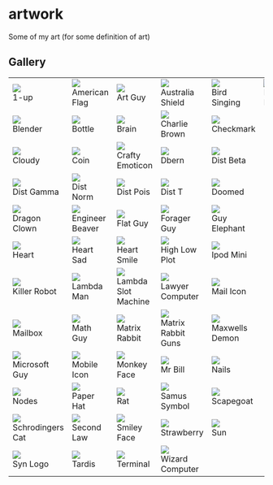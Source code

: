 artwork
=======

Some of my art (for some definition of art)

Gallery
-------



<table>
<tr>
    
    
<td>
<a href="https://raw.github.com/synesthesiam/artwork/master/svg/1-up.svg">
<img src="https://raw.github.com/synesthesiam/artwork/master/thumbs/1-up.jpg" />
</a><br />
1-up
</td>
    
    
<td>
<a href="https://raw.github.com/synesthesiam/artwork/master/svg/american_flag.svg">
<img src="https://raw.github.com/synesthesiam/artwork/master/thumbs/american_flag.jpg" />
</a><br />
American Flag
</td>
    
    
<td>
<a href="https://raw.github.com/synesthesiam/artwork/master/svg/art_guy.svg">
<img src="https://raw.github.com/synesthesiam/artwork/master/thumbs/art_guy.jpg" />
</a><br />
Art Guy
</td>
    
    
<td>
<a href="https://raw.github.com/synesthesiam/artwork/master/svg/australia_shield.svg">
<img src="https://raw.github.com/synesthesiam/artwork/master/thumbs/australia_shield.jpg" />
</a><br />
Australia Shield
</td>
    
    
<td>
<a href="https://raw.github.com/synesthesiam/artwork/master/svg/bird_singing.svg">
<img src="https://raw.github.com/synesthesiam/artwork/master/thumbs/bird_singing.jpg" />
</a><br />
Bird Singing
</td>
    
    
<td>
<a href="https://raw.github.com/synesthesiam/artwork/master/svg/birthday_party.svg">
<img src="https://raw.github.com/synesthesiam/artwork/master/thumbs/birthday_party.jpg" />
</a><br />
Birthday Party
</td>
</tr>
<tr>
    
    
<td>
<a href="https://raw.github.com/synesthesiam/artwork/master/svg/blender.svg">
<img src="https://raw.github.com/synesthesiam/artwork/master/thumbs/blender.jpg" />
</a><br />
Blender
</td>
    
    
<td>
<a href="https://raw.github.com/synesthesiam/artwork/master/svg/bottle.svg">
<img src="https://raw.github.com/synesthesiam/artwork/master/thumbs/bottle.jpg" />
</a><br />
Bottle
</td>
    
    
<td>
<a href="https://raw.github.com/synesthesiam/artwork/master/svg/brain.svg">
<img src="https://raw.github.com/synesthesiam/artwork/master/thumbs/brain.jpg" />
</a><br />
Brain
</td>
    
    
<td>
<a href="https://raw.github.com/synesthesiam/artwork/master/svg/charlie_brown.svg">
<img src="https://raw.github.com/synesthesiam/artwork/master/thumbs/charlie_brown.jpg" />
</a><br />
Charlie Brown
</td>
    
    
<td>
<a href="https://raw.github.com/synesthesiam/artwork/master/svg/checkmark.svg">
<img src="https://raw.github.com/synesthesiam/artwork/master/thumbs/checkmark.jpg" />
</a><br />
Checkmark
</td>
</tr>
<tr>
    
    
<td>
<a href="https://raw.github.com/synesthesiam/artwork/master/svg/cloudy.svg">
<img src="https://raw.github.com/synesthesiam/artwork/master/thumbs/cloudy.jpg" />
</a><br />
Cloudy
</td>
    
    
<td>
<a href="https://raw.github.com/synesthesiam/artwork/master/svg/coin.svg">
<img src="https://raw.github.com/synesthesiam/artwork/master/thumbs/coin.jpg" />
</a><br />
Coin
</td>
    
    
<td>
<a href="https://raw.github.com/synesthesiam/artwork/master/svg/crafty_emoticon.svg">
<img src="https://raw.github.com/synesthesiam/artwork/master/thumbs/crafty_emoticon.jpg" />
</a><br />
Crafty Emoticon
</td>
    
    
<td>
<a href="https://raw.github.com/synesthesiam/artwork/master/svg/dbern.svg">
<img src="https://raw.github.com/synesthesiam/artwork/master/thumbs/dbern.jpg" />
</a><br />
Dbern
</td>
    
    
<td>
<a href="https://raw.github.com/synesthesiam/artwork/master/svg/dist_beta.svg">
<img src="https://raw.github.com/synesthesiam/artwork/master/thumbs/dist_beta.jpg" />
</a><br />
Dist Beta
</td>
</tr>
<tr>
    
    
<td>
<a href="https://raw.github.com/synesthesiam/artwork/master/svg/dist_gamma.svg">
<img src="https://raw.github.com/synesthesiam/artwork/master/thumbs/dist_gamma.jpg" />
</a><br />
Dist Gamma
</td>
    
    
<td>
<a href="https://raw.github.com/synesthesiam/artwork/master/svg/dist_norm.svg">
<img src="https://raw.github.com/synesthesiam/artwork/master/thumbs/dist_norm.jpg" />
</a><br />
Dist Norm
</td>
    
    
<td>
<a href="https://raw.github.com/synesthesiam/artwork/master/svg/dist_pois.svg">
<img src="https://raw.github.com/synesthesiam/artwork/master/thumbs/dist_pois.jpg" />
</a><br />
Dist Pois
</td>
    
    
<td>
<a href="https://raw.github.com/synesthesiam/artwork/master/svg/dist_t.svg">
<img src="https://raw.github.com/synesthesiam/artwork/master/thumbs/dist_t.jpg" />
</a><br />
Dist T
</td>
    
    
<td>
<a href="https://raw.github.com/synesthesiam/artwork/master/svg/doomed.svg">
<img src="https://raw.github.com/synesthesiam/artwork/master/thumbs/doomed.jpg" />
</a><br />
Doomed
</td>
</tr>
<tr>
    
    
<td>
<a href="https://raw.github.com/synesthesiam/artwork/master/svg/dragon_clown.svg">
<img src="https://raw.github.com/synesthesiam/artwork/master/thumbs/dragon_clown.jpg" />
</a><br />
Dragon Clown
</td>
    
    
<td>
<a href="https://raw.github.com/synesthesiam/artwork/master/svg/engineer_beaver.svg">
<img src="https://raw.github.com/synesthesiam/artwork/master/thumbs/engineer_beaver.jpg" />
</a><br />
Engineer Beaver
</td>
    
    
<td>
<a href="https://raw.github.com/synesthesiam/artwork/master/svg/flat_guy.svg">
<img src="https://raw.github.com/synesthesiam/artwork/master/thumbs/flat_guy.jpg" />
</a><br />
Flat Guy
</td>
    
    
<td>
<a href="https://raw.github.com/synesthesiam/artwork/master/svg/forager_guy.svg">
<img src="https://raw.github.com/synesthesiam/artwork/master/thumbs/forager_guy.jpg" />
</a><br />
Forager Guy
</td>
    
    
<td>
<a href="https://raw.github.com/synesthesiam/artwork/master/svg/guy_elephant.svg">
<img src="https://raw.github.com/synesthesiam/artwork/master/thumbs/guy_elephant.jpg" />
</a><br />
Guy Elephant
</td>
</tr>
<tr>
    
    
<td>
<a href="https://raw.github.com/synesthesiam/artwork/master/svg/heart.svg">
<img src="https://raw.github.com/synesthesiam/artwork/master/thumbs/heart.jpg" />
</a><br />
Heart
</td>
    
    
<td>
<a href="https://raw.github.com/synesthesiam/artwork/master/svg/heart_sad.svg">
<img src="https://raw.github.com/synesthesiam/artwork/master/thumbs/heart_sad.jpg" />
</a><br />
Heart Sad
</td>
    
    
<td>
<a href="https://raw.github.com/synesthesiam/artwork/master/svg/heart_smile.svg">
<img src="https://raw.github.com/synesthesiam/artwork/master/thumbs/heart_smile.jpg" />
</a><br />
Heart Smile
</td>
    
    
<td>
<a href="https://raw.github.com/synesthesiam/artwork/master/svg/high_low_plot.svg">
<img src="https://raw.github.com/synesthesiam/artwork/master/thumbs/high_low_plot.jpg" />
</a><br />
High Low Plot
</td>
    
    
<td>
<a href="https://raw.github.com/synesthesiam/artwork/master/svg/ipod_mini.svg">
<img src="https://raw.github.com/synesthesiam/artwork/master/thumbs/ipod_mini.jpg" />
</a><br />
Ipod Mini
</td>
</tr>
<tr>
    
    
<td>
<a href="https://raw.github.com/synesthesiam/artwork/master/svg/killer_robot.svg">
<img src="https://raw.github.com/synesthesiam/artwork/master/thumbs/killer_robot.jpg" />
</a><br />
Killer Robot
</td>
    
    
<td>
<a href="https://raw.github.com/synesthesiam/artwork/master/svg/lambda_man.svg">
<img src="https://raw.github.com/synesthesiam/artwork/master/thumbs/lambda_man.jpg" />
</a><br />
Lambda Man
</td>
    
    
<td>
<a href="https://raw.github.com/synesthesiam/artwork/master/svg/lambda_slot_machine.svg">
<img src="https://raw.github.com/synesthesiam/artwork/master/thumbs/lambda_slot_machine.jpg" />
</a><br />
Lambda Slot Machine
</td>
    
    
<td>
<a href="https://raw.github.com/synesthesiam/artwork/master/svg/lawyer_computer.svg">
<img src="https://raw.github.com/synesthesiam/artwork/master/thumbs/lawyer_computer.jpg" />
</a><br />
Lawyer Computer
</td>
    
    
<td>
<a href="https://raw.github.com/synesthesiam/artwork/master/svg/mail_icon.svg">
<img src="https://raw.github.com/synesthesiam/artwork/master/thumbs/mail_icon.jpg" />
</a><br />
Mail Icon
</td>
</tr>
<tr>
    
    
<td>
<a href="https://raw.github.com/synesthesiam/artwork/master/svg/mailbox.svg">
<img src="https://raw.github.com/synesthesiam/artwork/master/thumbs/mailbox.jpg" />
</a><br />
Mailbox
</td>
    
    
<td>
<a href="https://raw.github.com/synesthesiam/artwork/master/svg/math_guy.svg">
<img src="https://raw.github.com/synesthesiam/artwork/master/thumbs/math_guy.jpg" />
</a><br />
Math Guy
</td>
    
    
<td>
<a href="https://raw.github.com/synesthesiam/artwork/master/svg/matrix_rabbit.svg">
<img src="https://raw.github.com/synesthesiam/artwork/master/thumbs/matrix_rabbit.jpg" />
</a><br />
Matrix Rabbit
</td>
    
    
<td>
<a href="https://raw.github.com/synesthesiam/artwork/master/svg/matrix_rabbit_guns.svg">
<img src="https://raw.github.com/synesthesiam/artwork/master/thumbs/matrix_rabbit_guns.jpg" />
</a><br />
Matrix Rabbit Guns
</td>
    
    
<td>
<a href="https://raw.github.com/synesthesiam/artwork/master/svg/maxwells_demon.svg">
<img src="https://raw.github.com/synesthesiam/artwork/master/thumbs/maxwells_demon.jpg" />
</a><br />
Maxwells Demon
</td>
</tr>
<tr>
    
    
<td>
<a href="https://raw.github.com/synesthesiam/artwork/master/svg/microsoft_guy.svg">
<img src="https://raw.github.com/synesthesiam/artwork/master/thumbs/microsoft_guy.jpg" />
</a><br />
Microsoft Guy
</td>
    
    
<td>
<a href="https://raw.github.com/synesthesiam/artwork/master/svg/mobile_icon.svg">
<img src="https://raw.github.com/synesthesiam/artwork/master/thumbs/mobile_icon.jpg" />
</a><br />
Mobile Icon
</td>
    
    
<td>
<a href="https://raw.github.com/synesthesiam/artwork/master/svg/monkey_face.svg">
<img src="https://raw.github.com/synesthesiam/artwork/master/thumbs/monkey_face.jpg" />
</a><br />
Monkey Face
</td>
    
    
<td>
<a href="https://raw.github.com/synesthesiam/artwork/master/svg/mr_bill.svg">
<img src="https://raw.github.com/synesthesiam/artwork/master/thumbs/mr_bill.jpg" />
</a><br />
Mr Bill
</td>
    
    
<td>
<a href="https://raw.github.com/synesthesiam/artwork/master/svg/nails.svg">
<img src="https://raw.github.com/synesthesiam/artwork/master/thumbs/nails.jpg" />
</a><br />
Nails
</td>
</tr>
<tr>
    
    
<td>
<a href="https://raw.github.com/synesthesiam/artwork/master/svg/nodes.svg">
<img src="https://raw.github.com/synesthesiam/artwork/master/thumbs/nodes.jpg" />
</a><br />
Nodes
</td>
    
    
<td>
<a href="https://raw.github.com/synesthesiam/artwork/master/svg/paper_hat.svg">
<img src="https://raw.github.com/synesthesiam/artwork/master/thumbs/paper_hat.jpg" />
</a><br />
Paper Hat
</td>
    
    
<td>
<a href="https://raw.github.com/synesthesiam/artwork/master/svg/rat.svg">
<img src="https://raw.github.com/synesthesiam/artwork/master/thumbs/rat.jpg" />
</a><br />
Rat
</td>
    
    
<td>
<a href="https://raw.github.com/synesthesiam/artwork/master/svg/samus_symbol.svg">
<img src="https://raw.github.com/synesthesiam/artwork/master/thumbs/samus_symbol.jpg" />
</a><br />
Samus Symbol
</td>
    
    
<td>
<a href="https://raw.github.com/synesthesiam/artwork/master/svg/scapegoat.svg">
<img src="https://raw.github.com/synesthesiam/artwork/master/thumbs/scapegoat.jpg" />
</a><br />
Scapegoat
</td>
</tr>
<tr>
    
    
<td>
<a href="https://raw.github.com/synesthesiam/artwork/master/svg/schrodingers_cat.svg">
<img src="https://raw.github.com/synesthesiam/artwork/master/thumbs/schrodingers_cat.jpg" />
</a><br />
Schrodingers Cat
</td>
    
    
<td>
<a href="https://raw.github.com/synesthesiam/artwork/master/svg/second_law.svg">
<img src="https://raw.github.com/synesthesiam/artwork/master/thumbs/second_law.jpg" />
</a><br />
Second Law
</td>
    
    
<td>
<a href="https://raw.github.com/synesthesiam/artwork/master/svg/smiley_face.svg">
<img src="https://raw.github.com/synesthesiam/artwork/master/thumbs/smiley_face.jpg" />
</a><br />
Smiley Face
</td>
    
    
<td>
<a href="https://raw.github.com/synesthesiam/artwork/master/svg/strawberry.svg">
<img src="https://raw.github.com/synesthesiam/artwork/master/thumbs/strawberry.jpg" />
</a><br />
Strawberry
</td>
    
    
<td>
<a href="https://raw.github.com/synesthesiam/artwork/master/svg/sun.svg">
<img src="https://raw.github.com/synesthesiam/artwork/master/thumbs/sun.jpg" />
</a><br />
Sun
</td>
</tr>
<tr>
    
    
<td>
<a href="https://raw.github.com/synesthesiam/artwork/master/svg/syn_logo.svg">
<img src="https://raw.github.com/synesthesiam/artwork/master/thumbs/syn_logo.jpg" />
</a><br />
Syn Logo
</td>
    
    
<td>
<a href="https://raw.github.com/synesthesiam/artwork/master/svg/tardis.svg">
<img src="https://raw.github.com/synesthesiam/artwork/master/thumbs/tardis.jpg" />
</a><br />
Tardis
</td>
    
    
<td>
<a href="https://raw.github.com/synesthesiam/artwork/master/svg/terminal.svg">
<img src="https://raw.github.com/synesthesiam/artwork/master/thumbs/terminal.jpg" />
</a><br />
Terminal
</td>
    
    
<td>
<a href="https://raw.github.com/synesthesiam/artwork/master/svg/wizard_computer.svg">
<img src="https://raw.github.com/synesthesiam/artwork/master/thumbs/wizard_computer.jpg" />
</a><br />
Wizard Computer
</td>
</tr>
</table>
